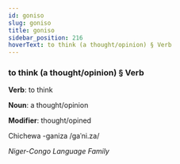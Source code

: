 ```yaml
---
id: goniso
slug: goniso
title: goniso
sidebar_position: 216
hoverText: to think (a thought/opinion) § Verb
---
```


### to think (a thought/opinion) § Verb

**Verb**: to think

**Noun**: a thought/opinion

**Modifier**: thought/opined

Chichewa -ganiza /ɡaˈni.za/

*Niger-Congo Language Family*